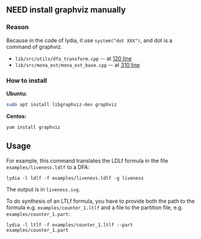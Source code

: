 ## NEED install graphviz manually

### Reason

Because in the code of lydia, it use `system("dot XXX")`, and dot is a command of graphviz.

- `lib/src/utils/dfa_transform.cpp` -- at [120 line](https://github.com/whitemech/lydia/blob/main/lib/src/utils/dfa_transform.cpp#L120)
- `lib/src/mona_ext/mona_ext_base.cpp` -- at [310 line](https://github.com/whitemech/lydia/blob/main/lib/src/mona_ext/mona_ext_base.cpp#L310)

### How to install

**Ubuntu:**

```bash
sudo apt install libgraphviz-dev graphviz
```

**Centos:**

```bash
yum install graphviz
```

## Usage

For example, this command translates the LDLf formula in the file `examples/liveness.ldlf` to a DFA:
```
lydia -l ldlf -f examples/liveness.ldlf -g liveness
```

The output is in `liveness.svg`.

To do synthesis of an LTLf formula, you have to provide both the path to the formula
e.g. `examples/counter_1.ltlf` and a file to the partition file, e.g. `examples/counter_1.part`:
```
lydia -l ltlf -f examples/counter_1.ltlf --part examples/counter_1.part
```

